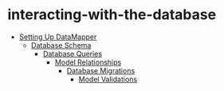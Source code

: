 # interacting-with-the-database

 <ul class='toc'><li><a href='/es/interacting-with-the-database/up'>Setting Up DataMapper</a><ul style='list-style: none;'/></li></ul>

<ul class='toc'><li><a href='/es/interacting-with-the-database/schema'>Database Schema</a><ul style='list-style: none;'/></li></ul>

<ul class='toc'><li><a href='/es/interacting-with-the-database/queries'>Database Queries</a><ul style='list-style: none;'/></li></ul>

<ul class='toc'><li><a href='/es/interacting-with-the-database/relationships'>Model Relationships</a><ul style='list-style: none;'/></li></ul>

<ul class='toc'><li><a href='/es/interacting-with-the-database/migrations'>Database Migrations</a><ul style='list-style: none;'/></li></ul>

<ul class='toc'><li><a href='/es/interacting-with-the-database/validations'>Model Validations</a><ul style='list-style: none;'/></li></ul> 